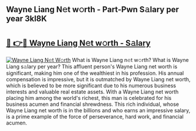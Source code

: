 ## Wayne Liang N𝚎t w𝚘rth - Part-Pwn S𝚊lary per year 3kl8K

# <h2><a href="http://gc48on.nevu.top/?p=Wayne+Liang">🔗 👉🔴 Wayne Liang N𝚎t w𝚘rth - S𝚊lary</a></h2>

[![Wayne Liang N𝚎t W𝚘rth](https://i.imgur.com/Oavwk0R.jpeg)](http://gc48on.nevu.top/?p=Wayne+Liang)
What is Wayne Liang n𝚎t w𝚘rth? What is Wayne Liang s𝚊lary per year?
This affluent person's Wayne Liang net worth is significant, making him one of the wealthiest in his profession. His annual compensation is impressive, but it is outmatched by Wayne Liang net worth, which is believed to be more significant due to his numerous business interests and valuable real estate assets. With a Wayne Liang net worth placing him among the world's richest, this man is celebrated for his business acumen and financial shrewdness. This rich individual, whose Wayne Liang net worth is in the billions and who earns an impressive salary, is a prime example of the force of perseverance, hard work, and financial acumen.
